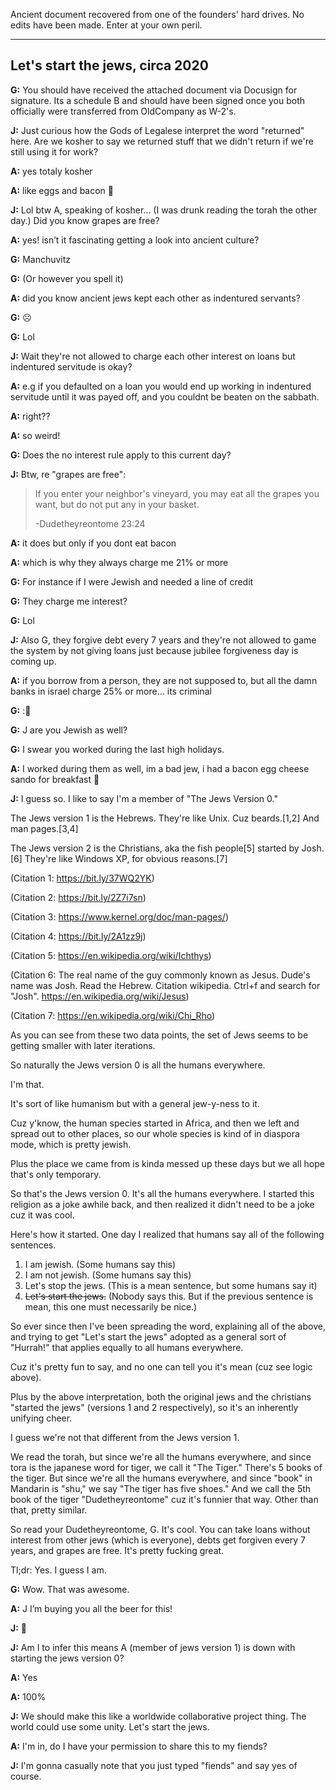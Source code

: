 Ancient document recovered from one of the founders' hard drives. No edits have been made. Enter at your own peril.

---
## Let's start the jews, circa 2020

**G:** You should have received the attached document via Docusign for signature. Its a schedule B and should have been signed once you both officially were transferred from OldCompany as W-2's.

**J:** Just curious how the Gods of Legalese interpret the word "returned" here. Are we kosher to say we returned stuff that we didn't return if we're still using it for work?

**A:** yes totaly kosher

**A:** like eggs and bacon 🤪

**J:** Lol btw A, speaking of kosher... (I was drunk reading the torah the other day.) Did you know grapes are free?

**A:** yes! isn’t it fascinating getting a look into ancient culture?

**G:** Manchuvitz

**G:** (Or however you spell it)

**A:** did you know ancient jews kept each other as indentured servants?

**G:** ☹️

**G:** Lol

**J:** Wait they're not allowed to charge each other interest on loans but indentured servitude is okay?

**A:** e.g if you defaulted on a loan you would end up working in indentured servitude until it was payed off, and you couldnt be beaten on the sabbath.

**A:** right??

**A:** so weird!

**G:** Does the no interest rule apply to this current day?

**J:** Btw, re "grapes are free":

> If you enter your neighbor's vineyard, you may eat all the grapes you want, but do not put any in your basket.
>
>   -Dudetheyreontome 23:24

**A:** it does but only if you dont eat bacon

**A:** which is why they always charge me 21% or more

**G:** For instance if I were Jewish and needed a line of credit

**G:** They charge me interest?

**G:** Lol

**J:** Also G, they forgive debt every 7 years and they're not allowed to game the system by not giving loans just because jubilee forgiveness day is coming up.

**A:** if you borrow from a person, they are not supposed to, but all the damn banks in israel charge 25% or more... its criminal

**G:** :🤣

**G:** J are you Jewish as well?

**G:** I swear you worked during the last high holidays.

**A:** I worked during them as well, im a bad jew, i had a bacon egg cheese sando for breakfast 🙂

**J:** I guess so. I like to say I'm a member of "The Jews Version 0."

The Jews version 1 is the Hebrews.
They're like Unix.
Cuz beards.[1,2]
And man pages.[3,4]

The Jews version 2 is the Christians, aka the fish people[5] started by Josh.[6]
They're like Windows XP, for obvious reasons.[7]

(Citation 1: https://bit.ly/37WQ2YK)

(Citation 2: https://bit.ly/2Z7i7sn)

(Citation 3: https://www.kernel.org/doc/man-pages/)

(Citation 4: https://bit.ly/2A1zz9j)

(Citation 5: https://en.wikipedia.org/wiki/Ichthys)

(Citation 6: The real name of the guy commonly known as Jesus. Dude's name was Josh. Read the Hebrew. Citation wikipedia. Ctrl+f and search for "Josh". https://en.wikipedia.org/wiki/Jesus)

(Citation 7: https://en.wikipedia.org/wiki/Chi_Rho)

As you can see from these two data points, the set of Jews seems to be getting smaller with later iterations.

So naturally the Jews version 0 is all the humans everywhere.

I'm that.

It's sort of like humanism but with a general jew-y-ness to it.

Cuz y'know, the human species started in Africa, and then we left and spread out to other places, so our whole species is kind of in diaspora mode, which is pretty jewish.

Plus the place we came from is kinda messed up these days but we all hope that's only temporary.

So that's the Jews version 0. It's all the humans everywhere. I started this religion as a joke awhile back, and then realized it didn't need to be a joke cuz it was cool.

Here's how it started. One day I realized that humans say all of the following sentences.

1. I am jewish. (Some humans say this)
2. I am not jewish. (Some humans say this)
3. Let's stop the jews. (This is a mean sentence, but some humans say it)
4. ~~Let's start the jews.~~ (Nobody says this. But if the previous sentence is mean, this one must necessarily be nice.)

So ever since then I've been spreading the word, explaining all of the above, and trying to get "Let's start the jews" adopted as a general sort of "Hurrah!" that applies equally to all humans everywhere.

Cuz it's pretty fun to say, and no one can tell you it's mean (cuz see logic above).

Plus by the above interpretation, both the original jews and the christians "started the jews" (versions 1 and 2 respectively), so it's an inherently unifying cheer.

I guess we're not that different from the Jews version 1.

We read the torah, but since we're all the humans everywhere, and since tora is the japanese word for tiger, we call it "The Tiger." There's 5 books of the tiger. But since we're all the humans everywhere, and since "book" in Mandarin is "shu," we say "The tiger has five shoes." And we call the 5th book of the tiger "Dudetheyreontome" cuz it's funnier that way. Other than that, pretty similar.

So read your Dudetheyreontome, G. It's cool. You can take loans without interest from other jews (which is everyone), debts get forgiven every 7 years, and grapes are free. It's pretty fucking great.

Tl;dr: Yes. I guess I am.


**G:** Wow. That was awesome.

**A:** J I’m buying you all the beer for this!

**J:** 🎉

**J:** Am I to infer this means A (member of jews version 1) is down with starting the jews version 0?

**A:** Yes

**A:** 100%

**J:** We should make this like a worldwide collaborative project thing. The world could use some unity. Let's start the jews.

**A:** I'm in, do I have your permission to share this to my fiends?

**J:** I'm gonna casually note that you just typed "fiends" and say yes of course.
